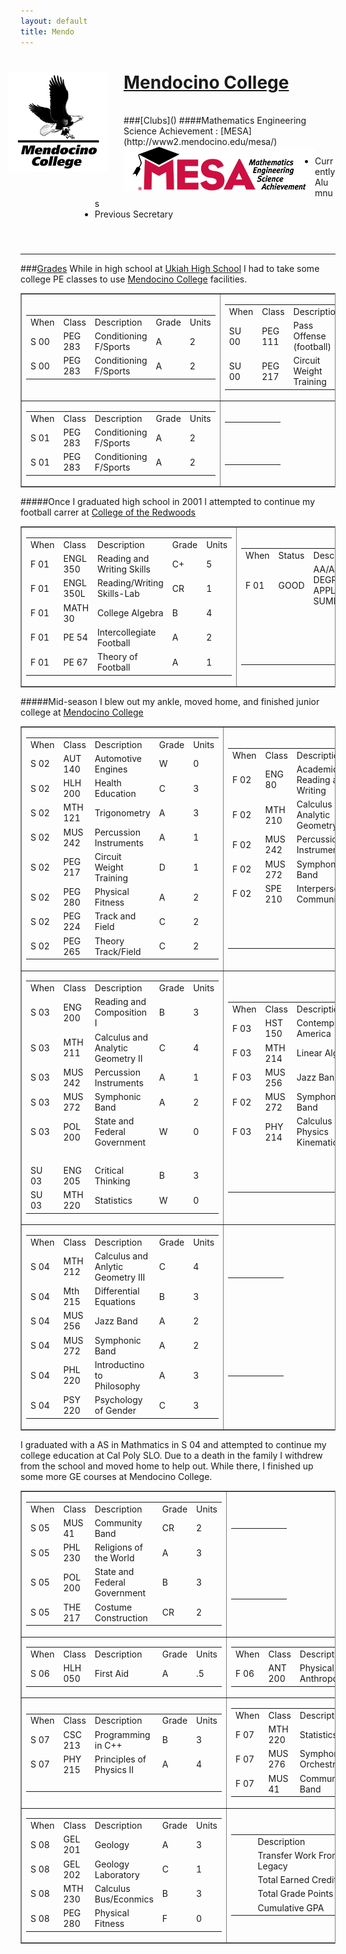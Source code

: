 ```yaml
---
layout: default
title: Mendo
---
```


<style>
ul {
	margin-left: 95px;
}
ul ul {
	margin: 0 0 0 45px;
}
hr, h3 {
	margin-top: 55px;
}
h4 {
	margin-top: -15px;
}
img.project-icon {
	border: none;
	float: left;
	height: 70px;
}
</style>

<div class="span12" stlye="margin-bottom:25px">
  <img src="media/images/mendo.png" style="float:left; margin: 0px 25px 25px -20px"/>
  <h1> <a target="_blank" href="http://mendocino.edu">Mendocino College</a> </h1>
</div>
<br/>
###[Clubs]()
####Mathematics Engineering Science Achievement : [MESA](http://www2.mendocino.edu/mesa/)
<img src="media/images/MESA-official.png" class="project-icon"/>

* Currently Alumnus
* Previous Secretary

---

###[Grades]()
While in high school at [Ukiah High School](http://www.edline.net/pages/Ukiah_High) I had to take some college PE classes to use [Mendocino College](http://mendocino.edu") facilities.

<table  border="1" frame="box" width="100%" class="table">
	<tr>
		<td width="525">
			<table>
				<tr>							
					<td>When</td><td>Class</td><td width="300">Description</td><td>Grade</td><td>Units</td>
				</tr>
				<tr>
					<td>S 00</td><td>PEG 283</td><td>Conditioning F/Sports</td><td>A</td><td>2</td>
				</tr>
				<tr>
					<td>S 00</td><td>PEG 283</td><td>Conditioning F/Sports</td><td>A</td><td>2</td>
				</tr>
			</table>
		</td>
		<td width="525">
			<table>
				<tr>
					<td>When</td><td>Class</td><td width="300">Description</td><td>Grade</td><td>Units</td>
				</tr>
				<tr>
					<td>SU 00</td><td>PEG 111</td><td>Pass Offense (football)</td><td>A</td><td>1</td>
				</tr>
				<tr>
					<td>SU 00</td><td>PEG 217</td><td>Circuit Weight Training</td><td>A</td><td>1</td>
				</tr>
			</table>
		</td>
	</tr>
	<tr>
		<td width="525">
			<table>
				<tr>
					<td>When</td><td>Class</td><td width="300">Description</td><td>Grade</td><td>Units</td>
				</tr>
				<tr>
					<td>S 01</td><td>PEG 283</td><td>Conditioning F/Sports</td><td>A</td><td>2</td>
				</tr>
				<tr>
					<td>S 01</td><td>PEG 283</td><td>Conditioning F/Sports</td><td>A</td><td>2</td>
				</tr>
			</table>
		</td>
		<td width="525">
			<table>
				<tr>
					<td>&nbsp;</td><td>&nbsp;</td><td>&nbsp;</td><td>&nbsp;</td><td>&nbsp;</td>
				</tr>
				<tr>
					<td>&nbsp;</td><td>&nbsp;</td><td>&nbsp;</td><td>&nbsp;</td><td>&nbsp;</td>
				</tr>
				<tr>
					<td>&nbsp;</td><td>&nbsp;</td><td>&nbsp;</td><td>&nbsp;</td><td>&nbsp;</td>
				</tr>
			</table>
		</td>
	</tr>
</table>

#####Once I graduated high school in 2001 I attempted to continue my football carrer at [College of the Redwoods](http://www.redwoods.edu/)

<table border="1" frame="box" width="100%" class="table">
	<tr>
		<td width="525">
			<table>
				<tr>
					<td>When</td><td>Class</td><td width="300">Description</td><td>Grade</td><td>Units</td>
				</tr>
				<tr>
					<td>F 01</td><td>ENGL 350</td><td>Reading and Writing Skills</td><td>C+</td><td>5</td>
				</tr>
				<tr>
					<td>F 01</td><td>ENGL 350L</td><td>Reading/Writing Skills-Lab</td><td>CR</td><td>1</td>
				</tr>
				<tr>
					<td>F 01</td><td>MATH 30</td><td>College Algebra </td><td>B</td><td>4</td>
				</tr>
				<tr>
					<td>F 01</td><td>PE 54</td><td>Intercollegiate Football</td><td>A</td><td>2</td>
				</tr>
				<tr>
					<td>F 01</td><td>PE 67</td><td>Theory of Football</td><td>A</td><td>1</td>
				</tr>
			</table>
		</td>
		<td width="525">
			<table>
				<tr>
					<td>When</td><td>Status</td><td width="300">Description</td><td>GPA</td><td>Units</td>
				</tr>
				<tr>
					<td>F 01</td><td>GOOD</td><td>AA/AS DEGREE APPLICABLE SUMMARY</td><td>3.429</td><td>24.00</td>
				</tr>
				<tr>
					<td>&nbsp;</td><td>&nbsp;</td><td>&nbsp;</td><td>&nbsp;</td><td>&nbsp;</td>
				</tr>
				<tr>
					<td>&nbsp;</td><td>&nbsp;</td><td>&nbsp;</td><td>&nbsp;</td><td>&nbsp;</td>
				</tr>
				<tr>
					<td>&nbsp;</td><td>&nbsp;</td><td>&nbsp;</td><td>&nbsp;</td><td>&nbsp;</td>
				</tr>
				<tr>
					<td>&nbsp;</td><td>&nbsp;</td><td>&nbsp;</td><td>&nbsp;</td><td>&nbsp;</td>
				</tr>
			</table>
		</td>
	</tr>
</table>

#####Mid-season I blew out my ankle, moved home, and finished junior college at [Mendocino College](http://mendocino.edu")

<table border="1" frame="box" width="100%" class="table">
	<tr>
		<td width="525">
			<table>
				<tr>							
					<td>When</td><td>Class</td><td width="300">Description</td><td>Grade</td><td>Units</td>
				</tr>
				<tr>
					<td>S 02</td><td>AUT 140</td><td>Automotive Engines</td><td>W</td><td>0</td>
				</tr>
				<tr>
					<td>S 02</td><td>HLH 200</td><td>Health Education</td><td>C</td><td>3</td>
				</tr>
				<tr>
					<td>S 02</td><td>MTH 121</td><td>Trigonometry</td><td>A</td><td>3</td>
				</tr>
				<tr>
					<td>S 02</td><td>MUS 242</td><td>Percussion Instruments</td><td>A</td><td>1</td>
				</tr>				
				<tr>
					<td>S 02</td><td>PEG 217</td><td>Circuit Weight Training</td><td>D</td><td>1</td>
				</tr>
				<tr>
					<td>S 02</td><td>PEG 280</td><td>Physical Fitness</td><td>A</td><td>2</td>
				</tr>
				<tr>
					<td>S 02</td><td>PEG 224</td><td>Track and Field</td><td>C</td><td>2</td>
				</tr>
				<tr>
					<td>S 02</td><td>PEG 265</td><td>Theory Track/Field</td><td>C</td><td>2</td>
				</tr>
			</table>
		</td>
		<td width="525">
			<table>
				<tr>
					<td>When</td><td>Class</td><td width="300">Description</td><td>Grade</td><td>Units</td>
				</tr>
				<tr>
					<td>F 02</td><td>ENG 80</td><td>Academic Reading and Writing</td><td>B</td><td>3</td>
				</tr>
				<tr>
					<td>F 02</td><td>MTH 210</td><td>Calculus and Analytic Geometry I</td><td>C</td><td>4</td>
				</tr>
				<tr>
					<td>F 02</td><td>MUS 242</td><td>Percussion Instruments</td><td>A</td><td>1</td>
				</tr>
				<tr>
					<td>F 02</td><td>MUS 272</td><td>Symphonic Band</td><td>A</td><td>2</td>
				</tr>
				<tr>
					<td>F 02</td><td>SPE 210</td><td>Interpersonal Communication</td><td>B</td><td>3</td>
				</tr>
				<tr>
					<td>&nbsp;</td><td>&nbsp;</td><td>&nbsp;</td><td>&nbsp;</td><td>&nbsp;</td>
				</tr>
				<tr>
					<td>&nbsp;</td><td>&nbsp;</td><td>&nbsp;</td><td>&nbsp;</td><td>&nbsp;</td>
				</tr>
				<tr>
					<td>&nbsp;</td><td>&nbsp;</td><td>&nbsp;</td><td>&nbsp;</td><td>&nbsp;</td>
				</tr>
			</table>
		</td>
	</tr>
	<tr>
		<td width="525">
			<table>
				<tr>
					<td>When</td><td>Class</td><td width="300">Description</td><td>Grade</td><td>Units</td>
				</tr>
				<tr>
					<td>S 03</td><td>ENG 200</td><td>Reading and Composition I</td><td>B</td><td>3</td>
				</tr>
				<tr>
					<td>S 03</td><td>MTH 211</td><td>Calculus and Analytic Geometry II</td><td>C</td><td>4</td>
				</tr>
				<tr>
					<td>S 03</td><td>MUS 242</td><td>Percussion Instruments</td><td>A</td><td>1</td>
				</tr>
				<tr>
					<td>S 03</td><td>MUS 272</td><td>Symphonic Band</td><td>A</td><td>2</td>
				</tr>
				<tr>
					<td>S 03</td><td>POL 200</td><td>State and Federal Government</td><td>W</td><td>0</td>
				</tr>
				<tr>
					<td>&nbsp;</td><td>&nbsp;</td><td>&nbsp;</td><td>&nbsp;</td><td>&nbsp;</td>
				</tr>
				<tr>
					<td>SU 03</td><td>ENG 205</td><td>Critical Thinking</td><td>B</td><td>3</td>
				</tr>
				<tr>
					<td>SU 03</td><td>MTH 220</td><td>Statistics</td><td>W</td><td>0</td>
				</tr>
			</table>
		</td>
		<td width="525">
			<table>
				<tr>
					<td>When</td><td>Class</td><td width="300">Description</td><td>Grade</td><td>Units</td>
				</tr>
				<tr>
					<td>F 03</td><td>HST 150</td><td>Contemporary America</td><td>C</td><td>3</td>
				</tr>
				<tr>
					<td>F 03</td><td>MTH 214</td><td>Linear Algebra</td><td>C</td><td>3</td>
				</tr>
				<tr>
					<td>F 03</td><td>MUS 256</td><td>Jazz Band</td><td>A</td><td>2</td>
				</tr>
				<tr>
					<td>F 02</td><td>MUS 272</td><td>Symphonic Band</td><td>A</td><td>2</td>
				</tr>
				<tr>
					<td>F 03</td><td>PHY 214</td><td>Calculus Physics Kinematics</td><td>C</td><td>4</td>
				</tr>
				<tr>
					<td>&nbsp;</td><td>&nbsp;</td><td>&nbsp;</td><td>&nbsp;</td><td>&nbsp;</td>
				</tr>
				<tr>
					<td>&nbsp;</td><td>&nbsp;</td><td>&nbsp;</td><td>&nbsp;</td><td>&nbsp;</td>
				</tr>
				<tr>
					<td>&nbsp;</td><td>&nbsp;</td><td>&nbsp;</td><td>&nbsp;</td><td>&nbsp;</td>
				</tr>
			</table>
		</td>
	</tr>
	<tr>
		<td width="525">
			<table>
				<tr>							
					<td>When</td><td>Class</td><td width="300">Description</td><td>Grade</td><td>Units</td>
				</tr>
				<tr>
					<td>S 04</td><td>MTH 212</td><td>Calculus and Anlytic Geometry III</td><td>C</td><td>4</td>
				</tr>
				<tr>
					<td>S 04</td><td>Mth 215</td><td>Differential Equations</td><td>B</td><td>3</td>
				</tr>
								<tr>
					<td>S 04</td><td>MUS 256</td><td>Jazz Band</td><td>A</td><td>2</td>
				</tr>
				<tr>
					<td>S 04</td><td>MUS 272</td><td>Symphonic Band</td><td>A</td><td>2</td>
				</tr>
				<tr>
					<td>S 04</td><td>PHL 220</td><td>Introductino to Philosophy</td><td>A</td><td>3</td>
				</tr>
				<tr>
					<td>S 04</td><td>PSY 220</td><td>Psychology of Gender</td><td>C</td><td>3</td>
				</tr>
			</table>
		</td>
		<td width="525">
			<table>
				<tr>
					<td>&nbsp;</td><td>&nbsp;</td><td>&nbsp;</td><td>&nbsp;</td><td>&nbsp;</td>
				</tr>
				<tr>
					<td>&nbsp;</td><td>&nbsp;</td><td>&nbsp;</td><td>&nbsp;</td><td>&nbsp;</td>
				</tr>
				<tr>
					<td>&nbsp;</td><td>&nbsp;</td><td>&nbsp;</td><td>&nbsp;</td><td>&nbsp;</td>
				</tr>
				<tr>
					<td>&nbsp;</td><td>&nbsp;</td><td>&nbsp;</td><td>&nbsp;</td><td>&nbsp;</td>
				</tr>
				<tr>
					<td>&nbsp;</td><td>&nbsp;</td><td>&nbsp;</td><td>&nbsp;</td><td>&nbsp;</td>
				</tr>
				<tr>
					<td>&nbsp;</td><td>&nbsp;</td><td>&nbsp;</td><td>&nbsp;</td><td>&nbsp;</td>
				</tr><tr>
					<td>&nbsp;</td><td>&nbsp;</td><td>&nbsp;</td><td>&nbsp;</td><td>&nbsp;</td>
				</tr>
			</table>
		</td>
	</tr>
</table>

<p>
I graduated with a AS in Mathmatics in S 04 and attempted to continue my college education at Cal Poly SLO. Due to a death in the family I withdrew from the school and moved home to help out. While there, I finished up some more GE courses at Mendocino College.
</p>

<table cellpadding="3" cellspacing="3" border="1" frame="box" width="100%" class="box">	
	<tr>
		<td width="525">
			<table>
				<tr>
					<td>When</td><td>Class</td><td width="300">Description</td><td>Grade</td><td>Units</td>
				</tr>
				<tr>
					<td>S 05</td><td>MUS 41</td><td>Community Band</td><td>CR</td><td>2</td>
				</tr>
				<tr>
					<td>S 05</td><td>PHL 230</td><td>Religions of the World</td><td>A</td><td>3</td>
				</tr>
				<tr>
					<td>S 05</td><td>POL 200</td><td>State and Federal Government</td><td>B</td><td>3</td>
				</tr>
				<tr>
					<td>S 05</td><td>THE 217</td><td>Costume Construction</td><td>CR</td><td>2</td>
				</tr>
			</table>
		</td>
		<td width="525">
			<table>
				<tr>
					<td>&nbsp;</td><td>&nbsp;</td><td>&nbsp;</td><td>&nbsp;</td><td>&nbsp;</td>
				</tr>
				<tr>
					<td>&nbsp;</td><td>&nbsp;</td><td>&nbsp;</td><td>&nbsp;</td><td>&nbsp;</td>
				</tr>
				<tr>
					<td>&nbsp;</td><td>&nbsp;</td><td>&nbsp;</td><td>&nbsp;</td><td>&nbsp;</td>
				</tr>
				<tr>
					<td>&nbsp;</td><td>&nbsp;</td><td>&nbsp;</td><td>&nbsp;</td><td>&nbsp;</td>
				</tr>
				<tr>
					<td>&nbsp;</td><td>&nbsp;</td><td>&nbsp;</td><td>&nbsp;</td><td>&nbsp;</td>
				</tr>
			</table>
		</td>
	</tr>
	<tr>
		<td width="525">
			<table>
				<tr>
					<td>When</td><td>Class</td><td width="300">Description</td><td>Grade</td><td>Units</td>
				</tr>
				<tr>
					<td>S 06</td><td>HLH 050</td><td>First Aid</td><td>A</td><td>.5</td>
				</tr>				
			</table>
		</td>
		<td width="525">
			<table>
				<tr>
					<td>When</td><td>Class</td><td width="300">Description</td><td>Grade</td><td>Units</td>
				</tr>
				<tr>
					<td>F 06</td><td>ANT 200</td><td>Physical Anthropology</td><td>A</td><td>3</td>
				</tr>
			</table>
		</td>
	</tr>
	<tr>
		<td width="525">
			<table>
				<tr>
					<td>When</td><td>Class</td><td width="300">Description</td><td>Grade</td><td>Units</td>
				</tr>
				<tr>
					<td>S 07</td><td>CSC 213</td><td>Programming in C++</td><td>B</td><td>3</td>
				</tr>
				<tr>
					<td>S 07</td><td>PHY 215</td><td>Principles of Physics II</td><td>A</td><td>4</td>
				</tr>
				<tr>
					<td>&nbsp;</td><td>&nbsp;</td><td>&nbsp;</td><td>&nbsp;</td><td>&nbsp;</td>
				</tr>
			</table>
		</td>
		<td width="525">
			<table>
				<tr>
					<td>When</td><td>Class</td><td width="300">Description</td><td>Grade</td><td>Units</td>
				</tr>
				<tr>
					<td>F 07</td><td>MTH 220</td><td>Statistics</td><td>A</td><td>4</td>
				</tr>
				<tr>
					<td>F 07</td><td>MUS 276</td><td>Symphony Orchestra</td><td>A</td><td>2</td>
				</tr>
				<tr>
					<td>F 07</td><td>MUS 41</td><td>Community Band</td><td>A</td><td>2</td>
				</tr>
			</table>
		</td>
	</tr>
	<tr>
		<td width="525">
			<table>
				<tr>
					<td>When</td><td>Class</td><td width="300">Description</td><td>Grade</td><td>Units</td>
				</tr>
				<tr>
					<td>S 08</td><td>GEL 201</td><td>Geology</td><td>A</td><td>3</td>
				</tr>
				<tr>
					<td>S 08</td><td>GEL 202</td><td>Geology Laboratory</td><td>C</td><td>1</td>
				</tr>
				<tr>
					<td>S 08</td><td>MTH 230</td><td>Calculus Bus/Econmics</td><td>B</td><td>3</td>
				</tr>
				<tr>
					<td>S 08</td><td>PEG 280</td><td>Physical Fitness</td><td>F</td><td>0</td>
				</tr>
			</table>
		</td>
		<td width="525">
			<table>
				<tr>
					<td>&nbsp;</td><td>&nbsp;</td><td width="300">Description</td><td>Count</td><td>&nbsp;</td>
				</tr>
				<tr>
					<td>&nbsp;</td><td>&nbsp;</td><td>Transfer Work From Legacy</td><td>13</td><td>&nbsp;</td>
				</tr>
				<tr>
					<td>&nbsp;</td><td>&nbsp;</td><td>Total Earned Credits</td><td>117.50</td><td>&nbsp;</td>
				</tr>
				<tr>
					<td>&nbsp;</td><td>&nbsp;</td><td>Total Grade Points</td><td>358</td><td>&nbsp;</td>
				</tr>
				<tr>
					<td>&nbsp;</td><td>&nbsp;</td><td>Cumulative GPA</td><td>3.140</td><td>&nbsp;</td>
				</tr>
			</table>
		</td>
	</tr>
</table>
